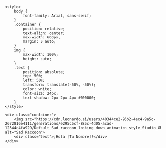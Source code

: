    <style>
        body {
            font-family: Arial, sans-serif;
        }
        .container {
            position: relative;
            text-align: center;
            max-width: 600px;
            margin: 0 auto;
        }
        img {
            max-width: 100%;
            height: auto;
        }
        .text {
            position: absolute;
            top: 50%;
            left: 50%;
            transform: translate(-50%, -50%);
            color: white;
            font-size: 24px;
            text-shadow: 2px 2px 4px #000000;
        }
    </style>

    <div class="container">
        <img src="https://cdn.leonardo.ai/users/40344ce2-26b2-4ac4-9a5c-2672816e4111/generations/e295c5cf-885c-4d05-acad-12344c4fa929/Default_Sad_raccoon_looking_down_animation_style_Studio_Ghibli_0.jpg" alt="Sad Raccoon">
        <div class="text">¡Hola [Tu Nombre]!</div>
    </div>
